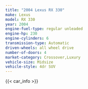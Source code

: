 ```yaml
---
title: "2004 Lexus RX 330"
make: Lexus
model: RX 330
year: 2004
engine-fuel-type: regular unleaded
engine-hp: 230
engine-cylinders: 6
transmission-type: Automatic
driven-wheels: all wheel drive
number-of-doors: 4
market-category: Crossover,Luxury
vehicle-size: Midsize
vehicle-style: 4dr SUV
---
```


{{< car_info >}}
